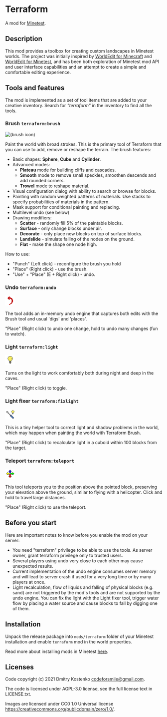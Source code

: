 # Terraform 

A mod for [Minetest](https://www.minetest.net/).

## Description

This mod provides a toolbox for creating custom landscapes in Minetest worlds.
The project was initially inspired by [WorldEdit for Minecraft](https://enginehub.org/worldedit/)
and [WorldEdit for Minetest](https://github.com/Uberi/Minetest-WorldEdit), and has been
both exploration of Minetest mod API and user interface capabilities and an attempt to
create a simple and comfortable editing experience.

## Tools and features

The mod is implemented as a set of tool items that are added to your creative inventory.
Search for _"terraform"_ in the inventory to find all the tools.

### Brush `terraform:brush`

![(brush icon)](images/terraform_tool_brush_green.png "Brush tool icon") 

Paint the world with broad strokes. This is the primary tool of Terraform that
you can use to add, remove or reshape the terrain. The brush features:

* Basic shapes: **Sphere**, **Cube** and **Cylinder**.
* Advanced modes:
  * **Plateau** mode for building cliffs and cascades.
  * **Smooth** mode to remove small speckles, smoothen descends and add rounded corners.
  * **Trowel** mode to reshape material.
* Visual configuration dialog with ability to search or browse for blocks.
* Painting with random weighted patterns of materials. Use stacks to specify probabilities of materials in the pattern.
* Mask support for conditional painting and replacing.
* Multilevel undo (see below)
* Drawing modifiers:
  * **Scatter** - randomly fill 5% of the paintable blocks.
  * **Surface** - only change blocks under air.
  * **Decorate** - only place new blocks on top of surface blocks.
  * **Landslide** - simulate falling of the nodes on the ground.
  * **Flat** - make the shape one node high.

How to use:

* "Punch" (Left click) - reconfigure the brush you hold
* "Place" (Right click) - use the brush.
* "Use" + "Place" (E + Right click) - undo.

### Undo `terraform:undo`

![(undo icon)](textures/terraform_tool_undo.png "Undo tool icon") 

The tool adds an in-memory undo engine that captures both edits with the Brush tool and
usual 'digs' and 'places'.

"Place" (Right click) to undo one change, hold to undo many changes (fun to watch).

### Light `terraform:light`

![(light icon)](textures/terraform_tool_light.png "Light tool icon") 

Turns on the light to work comfortably both during night and deep in the caves.

"Place" (Right click) to toggle.

### Light fixer `terraform:fixlight`

![(light fixer icon)](textures/terraform_tool_fix_light.png "Light fixer tool icon") 

This is a tiny helper tool to correct light and shadow problems in the world, which may happen when painting the world with Terraform Brush.

"Place" (Right click) to recalculate light in a cuboid within 100 blocks from the target.

### Teleport `terraform:teleport`

![(teleport icon)](textures/terraform_tool_teleport.png "Teleport tool icon") 

This tool teleports you to the position above the pointed block, preserving your elevation above the ground,
similar to flying with a helicopter. Click and hold to travel large distances.

"Place" (Right click) to use the teleport.

## Before you start

Here are important notes to know before you enable the mod on your server:

* You need "terraform" privilege to be able to use the tools. As server owner, grant
  terraform privilege only to trusted users.
* Several players using undo very close to each other may cause unexpected results.
* Current implementation of the undo engine consumes server memory and will lead
  to server crash if used for a very long time or by many players at once.
* Light recalculation, flow of liquids and falling of physical blocks (e.g. sand) are
  not triggered by the mod's tools and are not supported by the undo engine.
	You can fix the light with the Light fixer tool, trigger water flow by placing a water
	source and cause blocks to fall by digging one of them.

## Installation

Unpack the release package into `mods/terraform` folder of your Minetest installation and enable
`terraform` mod in the world properties.

Read more about installing mods in Minetest [here](https://wiki.minetest.net/Installing_Mods).

## Licenses

Code copyright (c) 2021 Dmitry Kostenko <codeforsmile@gmail.com>.

The code is licensed under AGPL-3.0 license, see the full license text in LICENSE.txt.

Images are licensed under CC0 1.0 Universal license https://creativecommons.org/publicdomain/zero/1.0/.
